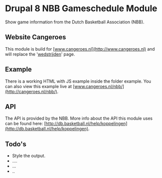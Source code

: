 # Drupal 8 NBB Gameschedule Module

Show game information from the Dutch Basketball Association (NBB).

## Website Cangeroes
This module is build for [www.cangeroes.nl](http://www.cangeroes.nl) and will replace the '[wedstrijden](http://www.cangeroes.nl/wedstrijden)' page.

## Example
There is a working HTML with JS example inside the folder example. You can also view this example live at [www.cangeroes.nl/nbb/](http://cangeroes.nl/nbb/).
## API
The API is provided by the NBB. More info about the API this module uses can be found here: [http://db.basketball.nl/help/koppelingen](http://db.basketball.nl/help/koppelingen).

## Todo's
- Style the output.
- ....
- ...
- ..
